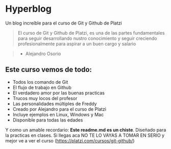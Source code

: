 # Hyperblog 
Un blog increíble para el curso de Git y Github de Platzi
> El curso de Git y Github de Platzi, es una de las partes fundamentales para seguir desarrollando nustro conocimiento y seguir creciendo profesionalmente para aspirar a un buen cargo y salario 

> - Alejandro Osorio

## Este curso vemos de todo:
* Todos los comando de Git
* El flujo de trabajo en Github
* El verdadero amor por las buenas practicas
* Trucos muy locos del profesor
* Las personalidades múltiples de Freddy
* Creado por Alejandro para el curso de Platzi
* Incluye ejemplos en Linux, Windows y Mac
* Disponible para todas las edades

Y como un amable recordario: **Este readme.md es un chiste**. Diseñado para la practicas en clases. Si llegas aca NO TE LO VAYAS A TOMAR EN SERIO y mejor ve a ver el curso (https://platzi.com/cursos/git-github/)
